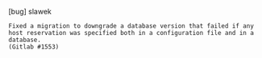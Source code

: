 [bug] slawek

    Fixed a migration to downgrade a database version that failed if any
    host reservation was specified both in a configuration file and in a
    database.
    (Gitlab #1553)
